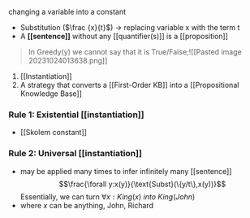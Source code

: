 changing a variable into a constant
- Substitution ($\frac {x}{t}$) → replacing variable x with the term t
- A **[[sentence]]** without any [[quantifier(s)]] is a [[proposition]]

>In Greedy(y) we cannot say that it is True/False;![[Pasted image 20231024013638.png]]

1. [[Instantiation]]
2. A strategy that converts a [[First-Order KB]] into a [[Propositional Knowledge Base]]

### Rule 1: Existential [[instantiation]]
- [[Skolem constant]]

### Rule 2: Universal [[instantiation]]
- may be applied many times to infer infinitely many [[sentence]]$$\frac{\forall y:x(y)}{\text{Subst}(\{y/t\},x(y))}$$
Essentially, we can turn $\forall x: King(x)\ into\ King(John)$
- where $x$ can be anything, John, Richard